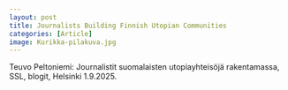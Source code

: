 ```yaml
---
layout: post
title: Journalists Building Finnish Utopian Communities
categories: [Article]
image: Kurikka-pilakuva.jpg
---
```

Teuvo Peltoniemi: Journalistit suomalaisten utopiayhteisöjä rakentamassa, SSL, blogit, Helsinki 1.9.2025.


